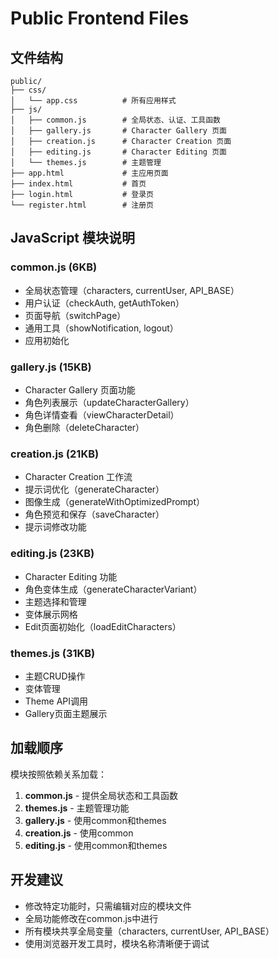 # Public Frontend Files

## 文件结构

```
public/
├── css/
│   └── app.css          # 所有应用样式
├── js/
│   ├── common.js        # 全局状态、认证、工具函数
│   ├── gallery.js       # Character Gallery 页面
│   ├── creation.js      # Character Creation 页面
│   ├── editing.js       # Character Editing 页面
│   └── themes.js        # 主题管理
├── app.html             # 主应用页面
├── index.html           # 首页
├── login.html           # 登录页
└── register.html        # 注册页
```

## JavaScript 模块说明

### common.js (6KB)
- 全局状态管理（characters, currentUser, API_BASE）
- 用户认证（checkAuth, getAuthToken）
- 页面导航（switchPage）
- 通用工具（showNotification, logout）
- 应用初始化

### gallery.js (15KB)
- Character Gallery 页面功能
- 角色列表展示（updateCharacterGallery）
- 角色详情查看（viewCharacterDetail）
- 角色删除（deleteCharacter）

### creation.js (21KB)
- Character Creation 工作流
- 提示词优化（generateCharacter）
- 图像生成（generateWithOptimizedPrompt）
- 角色预览和保存（saveCharacter）
- 提示词修改功能

### editing.js (23KB)
- Character Editing 功能
- 角色变体生成（generateCharacterVariant）
- 主题选择和管理
- 变体展示网格
- Edit页面初始化（loadEditCharacters）

### themes.js (31KB)
- 主题CRUD操作
- 变体管理
- Theme API调用
- Gallery页面主题展示

## 加载顺序

模块按照依赖关系加载：

1. **common.js** - 提供全局状态和工具函数
2. **themes.js** - 主题管理功能
3. **gallery.js** - 使用common和themes
4. **creation.js** - 使用common
5. **editing.js** - 使用common和themes

## 开发建议

- 修改特定功能时，只需编辑对应的模块文件
- 全局功能修改在common.js中进行
- 所有模块共享全局变量（characters, currentUser, API_BASE）
- 使用浏览器开发工具时，模块名称清晰便于调试
